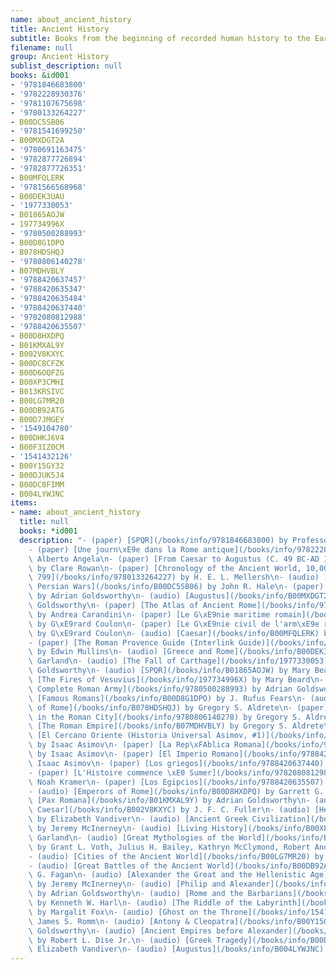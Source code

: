 ```yaml
---
name: about_ancient_history
title: Ancient History
subtitle: Books from the beginning of recorded human history to the Early Middle Ages
filename: null
group: Ancient History
sublist_description: null
books: &id001
- '9781846683800'
- '9782228930376'
- '9781107675698'
- '9780133264227'
- B00DC5SB06
- '9781541699250'
- B00MXDGT2A
- '9780691163475'
- '9782877726894'
- '9782877726351'
- B00MFQLERK
- '9781566568968'
- B00DEK3UAU
- '1977330053'
- B01865AOJW
- 197734996X
- '9780500288993'
- B00D8G1DPO
- B078HDSHQJ
- '9780806140278'
- B07MDHVBLY
- '9788420637457'
- '9788420635347'
- '9788420635484'
- '9788420637440'
- '9782080812988'
- '9788420635507'
- B00D8HXDPQ
- B01KMXAL9Y
- B002V8KXYC
- B00DC8CFZK
- B00D6OQFZG
- B00XP3CMHI
- B013KRSIVC
- B00LG7MR20
- B00DB92ATG
- B00D7JMGEY
- '1549104780'
- B00DHKJ6V4
- B00F3IZ0CM
- '1541432126'
- B00Y15GY32
- B00DJUK5J4
- B00DC8FIMM
- B004LYWJNC
items:
- name: about_ancient_history
  title: null
  books: *id001
  description: "- (paper) [SPQR](/books/info/9781846683800) by Professor Mary Beard\n\
    - (paper) [Une journ\xE9e dans la Rome antique](/books/info/9782228930376) by\
    \ Alberto Angela\n- (paper) [From Caesar to Augustus (C. 49 BC-AD 14)](/books/info/9781107675698)\
    \ by Clare Rowan\n- (paper) [Chronology of the Ancient World, 10,000 B.C. to A.D.\
    \ 799](/books/info/9780133264227) by H. E. L. Mellersh\n- (audio) [The Greek and\
    \ Persian Wars](/books/info/B00DC5SB06) by John R. Hale\n- (paper) [Cannae](/books/info/9781541699250)\
    \ by Adrian Goldsworthy\n- (audio) [Augustus](/books/info/B00MXDGT2A) by Adrian\
    \ Goldsworthy\n- (paper) [The Atlas of Ancient Rome](/books/info/9780691163475)\
    \ by Andrea Carandini\n- (paper) [Le G\xE9nie maritime romain](/books/info/9782877726894)\
    \ by G\xE9rard Coulon\n- (paper) [Le G\xE9nie civil de l'arm\xE9e romaine](/books/info/9782877726351)\
    \ by G\xE9rard Coulon\n- (audio) [Caesar](/books/info/B00MFQLERK) by Adrian Goldsworthy\n\
    - (paper) [The Roman Provence Guide (Interlink Guide)](/books/info/9781566568968)\
    \ by Edwin Mullins\n- (audio) [Greece and Rome](/books/info/B00DEK3UAU) by Robert\
    \ Garland\n- (audio) [The Fall of Carthage](/books/info/1977330053) by Adrian\
    \ Goldsworthy\n- (audio) [SPQR](/books/info/B01865AOJW) by Mary Beard\n- (audio)\
    \ [The Fires of Vesuvius](/books/info/197734996X) by Mary Beard\n- (paper) [The\
    \ Complete Roman Army](/books/info/9780500288993) by Adrian Goldsworthy\n- (audio)\
    \ [Famous Romans](/books/info/B00D8G1DPO) by J. Rufus Fears\n- (audio) [The Rise\
    \ of Rome](/books/info/B078HDSHQJ) by Gregory S. Aldrete\n- (paper) [Daily Life\
    \ in the Roman City](/books/info/9780806140278) by Gregory S. Aldrete\n- (audio)\
    \ [The Roman Empire](/books/info/B07MDHVBLY) by Gregory S. Aldrete\n- (paper)\
    \ [El Cercano Oriente (Historia Universal Asimov, #1)](/books/info/9788420637457)\
    \ by Isaac Asimov\n- (paper) [La Rep\xFAblica Romana](/books/info/9788420635347)\
    \ by Isaac Asimov\n- (paper) [El Imperio Romano](/books/info/9788420635484) by\
    \ Isaac Asimov\n- (paper) [Los griegos](/books/info/9788420637440) by Isaac Asimov\n\
    - (paper) [L'Histoire commence \xE0 Sumer](/books/info/9782080812988) by Samuel\
    \ Noah Kramer\n- (paper) [Los Egipcios](/books/info/9788420635507) by Isaac Asimov\n\
    - (audio) [Emperors of Rome](/books/info/B00D8HXDPQ) by Garrett G. Fagan\n- (audio)\
    \ [Pax Romana](/books/info/B01KMXAL9Y) by Adrian Goldsworthy\n- (audio) [Julius\
    \ Caesar](/books/info/B002V8KXYC) by J. F. C. Fuller\n- (audio) [Herodotus](/books/info/B00DC8CFZK)\
    \ by Elizabeth Vandiver\n- (audio) [Ancient Greek Civilization](/books/info/B00D6OQFZG)\
    \ by Jeremy McInerney\n- (audio) [Living History](/books/info/B00XP3CMHI) by Robert\
    \ Garland\n- (audio) [Great Mythologies of the World](/books/info/B013KRSIVC)\
    \ by Grant L. Voth, Julius H. Bailey, Kathryn McClymond, Robert Andr&eacute; LaFleur\n\
    - (audio) [Cities of the Ancient World](/books/info/B00LG7MR20) by Steven L. Tuck\n\
    - (audio) [Great Battles of the Ancient World](/books/info/B00DB92ATG) by Garrett\
    \ G. Fagan\n- (audio) [Alexander the Great and the Hellenistic Age](/books/info/B00D7JMGEY)\
    \ by Jeremy McInerney\n- (audio) [Philip and Alexander](/books/info/1549104780)\
    \ by Adrian Goldsworthy\n- (audio) [Rome and the Barbarians](/books/info/B00DHKJ6V4)\
    \ by Kenneth W. Harl\n- (audio) [The Riddle of the Labyrinth](/books/info/B00F3IZ0CM)\
    \ by Margalit Fox\n- (audio) [Ghost on the Throne](/books/info/1541432126) by\
    \ James S. Romm\n- (audio) [Antony & Cleopatra](/books/info/B00Y15GY32) by Adrian\
    \ Goldsworthy\n- (audio) [Ancient Empires before Alexander](/books/info/B00DJUK5J4)\
    \ by Robert L. Dise Jr.\n- (audio) [Greek Tragedy](/books/info/B00DC8FIMM) by\
    \ Elizabeth Vandiver\n- (audio) [Augustus](/books/info/B004LYWJNC) by John Williams"
---
```


